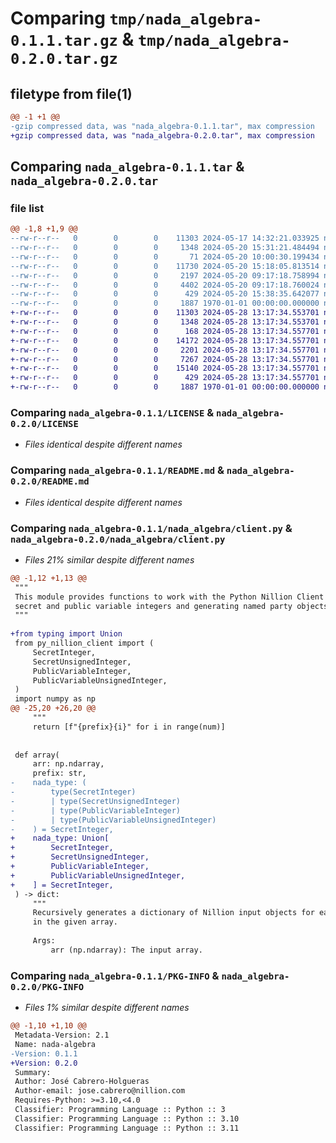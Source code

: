 # Comparing `tmp/nada_algebra-0.1.1.tar.gz` & `tmp/nada_algebra-0.2.0.tar.gz`

## filetype from file(1)

```diff
@@ -1 +1 @@
-gzip compressed data, was "nada_algebra-0.1.1.tar", max compression
+gzip compressed data, was "nada_algebra-0.2.0.tar", max compression
```

## Comparing `nada_algebra-0.1.1.tar` & `nada_algebra-0.2.0.tar`

### file list

```diff
@@ -1,8 +1,9 @@
--rw-r--r--   0        0        0    11303 2024-05-17 14:32:21.033925 nada_algebra-0.1.1/LICENSE
--rw-r--r--   0        0        0     1348 2024-05-20 15:31:21.484494 nada_algebra-0.1.1/README.md
--rw-r--r--   0        0        0       71 2024-05-20 10:00:30.199434 nada_algebra-0.1.1/nada_algebra/__init__.py
--rw-r--r--   0        0        0    11730 2024-05-20 15:18:05.813514 nada_algebra-0.1.1/nada_algebra/array.py
--rw-r--r--   0        0        0     2197 2024-05-20 09:17:18.758994 nada_algebra-0.1.1/nada_algebra/client.py
--rw-r--r--   0        0        0     4402 2024-05-20 09:17:18.760024 nada_algebra-0.1.1/nada_algebra/funcs.py
--rw-r--r--   0        0        0      429 2024-05-20 15:38:35.642077 nada_algebra-0.1.1/pyproject.toml
--rw-r--r--   0        0        0     1887 1970-01-01 00:00:00.000000 nada_algebra-0.1.1/PKG-INFO
+-rw-r--r--   0        0        0    11303 2024-05-28 13:17:34.553701 nada_algebra-0.2.0/LICENSE
+-rw-r--r--   0        0        0     1348 2024-05-28 13:17:34.553701 nada_algebra-0.2.0/README.md
+-rw-r--r--   0        0        0      168 2024-05-28 13:17:34.557701 nada_algebra-0.2.0/nada_algebra/__init__.py
+-rw-r--r--   0        0        0    14172 2024-05-28 13:17:34.557701 nada_algebra-0.2.0/nada_algebra/array.py
+-rw-r--r--   0        0        0     2201 2024-05-28 13:17:34.557701 nada_algebra-0.2.0/nada_algebra/client.py
+-rw-r--r--   0        0        0     7267 2024-05-28 13:17:34.557701 nada_algebra-0.2.0/nada_algebra/funcs.py
+-rw-r--r--   0        0        0    15140 2024-05-28 13:17:34.557701 nada_algebra-0.2.0/nada_algebra/types.py
+-rw-r--r--   0        0        0      429 2024-05-28 13:17:34.557701 nada_algebra-0.2.0/pyproject.toml
+-rw-r--r--   0        0        0     1887 1970-01-01 00:00:00.000000 nada_algebra-0.2.0/PKG-INFO
```

### Comparing `nada_algebra-0.1.1/LICENSE` & `nada_algebra-0.2.0/LICENSE`

 * *Files identical despite different names*

### Comparing `nada_algebra-0.1.1/README.md` & `nada_algebra-0.2.0/README.md`

 * *Files identical despite different names*

### Comparing `nada_algebra-0.1.1/nada_algebra/client.py` & `nada_algebra-0.2.0/nada_algebra/client.py`

 * *Files 21% similar despite different names*

```diff
@@ -1,12 +1,13 @@
 """
 This module provides functions to work with the Python Nillion Client for handling
 secret and public variable integers and generating named party objects and input dictionaries.
 """
 
+from typing import Union
 from py_nillion_client import (
     SecretInteger,
     SecretUnsignedInteger,
     PublicVariableInteger,
     PublicVariableUnsignedInteger,
 )
 import numpy as np
@@ -25,20 +26,20 @@
     """
     return [f"{prefix}{i}" for i in range(num)]
 
 
 def array(
     arr: np.ndarray,
     prefix: str,
-    nada_type: (
-        type(SecretInteger)
-        | type(SecretUnsignedInteger)
-        | type(PublicVariableInteger)
-        | type(PublicVariableUnsignedInteger)
-    ) = SecretInteger,
+    nada_type: Union[
+        SecretInteger,
+        SecretUnsignedInteger,
+        PublicVariableInteger,
+        PublicVariableUnsignedInteger,
+    ] = SecretInteger,
 ) -> dict:
     """
     Recursively generates a dictionary of Nillion input objects for each element
     in the given array.
 
     Args:
         arr (np.ndarray): The input array.
```

### Comparing `nada_algebra-0.1.1/PKG-INFO` & `nada_algebra-0.2.0/PKG-INFO`

 * *Files 1% similar despite different names*

```diff
@@ -1,10 +1,10 @@
 Metadata-Version: 2.1
 Name: nada-algebra
-Version: 0.1.1
+Version: 0.2.0
 Summary: 
 Author: José Cabrero-Holgueras
 Author-email: jose.cabrero@nillion.com
 Requires-Python: >=3.10,<4.0
 Classifier: Programming Language :: Python :: 3
 Classifier: Programming Language :: Python :: 3.10
 Classifier: Programming Language :: Python :: 3.11
```

